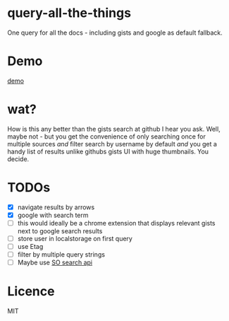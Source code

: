 # query-all-the-things
One query for all the docs - including gists and google as default fallback.

# Demo
[demo](http://codepen.io/KarlPokus/debug/YGXLjb)

# wat?
How is this any better than the gists search at github I hear you ask. Well, maybe not - but you get the convenience of only searching once for multiple sources *and* filter search by username by default *and* you get a handy list of results unlike githubs gists UI with huge thumbnails. You decide.

# TODOs
- [x] navigate results by arrows
- [x] google with search term
- [ ] this would ideally be a chrome extension that displays relevant gists next to google search results
- [ ] store user in localstorage on first query
- [ ] use Etag
- [ ] filter by multiple query strings
- [ ] Maybe use [SO search api](https://api.stackexchange.com/docs/advanced-search)

# Licence
MIT
